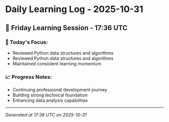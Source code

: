 # Daily Learning Log - 2025-10-31

## 📅 Friday Learning Session - 17:36 UTC

### 🎯 Today's Focus:
- Reviewed Python data structures and algorithms
- Reviewed Python data structures and algorithms
- Maintained consistent learning momentum

### 📈 Progress Notes:
- Continuing professional development journey
- Building strong technical foundation
- Enhancing data analysis capabilities

---
*Generated at 17:36 UTC on 2025-10-31*
